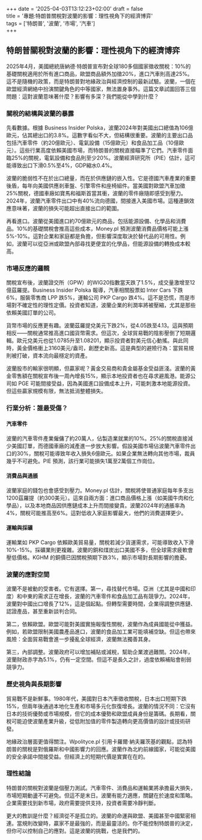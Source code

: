 +++
date = '2025-04-03T13:12:23+02:00'
draft = false  
title = '專題:特朗普關稅對波蘭的影響：理性視角下的經濟博弈'  
tags = ['特朗普', '波蘭', '市場', '汽車']  
+++

## 特朗普關稅對波蘭的影響：理性視角下的經濟博弈

2025年4月，美國總統唐納德·特朗普宣布對全球180多個國家徵收關稅：10%的基礎關稅適用於所有進口商品，歐盟商品額外加徵20%，進口汽車則高達25%。這不是隨機的政策，而是特朗普對地緣政治與經濟控制的最新試驗。波蘭，一個在歐盟經濟網絡中扮演關鍵角色的中等國家，無法置身事外。這篇文章試圖回答三個問題：這對波蘭意味著什麼？影響有多深？我們能從中學到什麼？

### 關稅的結構與波蘭的暴露

先看數據。根據 Business Insider Polska，波蘭2024年對美國出口總值為106億歐元，佔其總出口的3.8%。這數字看似不大，但結構很重要。波蘭的主要出口品包括汽車零件（約20億歐元）、電氣設備（15億歐元）和食品加工品（10億歐元）。這些行業高度依賴美國市場，而特朗普的關稅直接瞄準了它們。汽車零件面臨25%的關稅，電氣設備和食品則至少20%。波蘭經濟研究所（PIE）估計，這可能導致出口下滑0.5%至4%，GDP縮水0.4%。

波蘭的脆弱性不在於出口總量，而在於供應鏈的嵌入性。它是德國汽車產業的重要後盾，每年向美國供應剎車盤、引擎零件和座椅組件。當美國對歐盟汽車加徵25%關稅，德國車廠如寶馬和福斯首當其衝，波蘭的零件廠隨即感受到壓力。2024年，波蘭汽車零件出口中有40%流向德國，間接進入美國市場。這種連鎖效應意味著，波蘭的損失可能超出直接出口的範圍。

再看進口。波蘭從美國進口約70億歐元的商品，包括能源設備、化學品和消費品。10%的基礎關稅會推高這些成本，Money.pl 預測波蘭消費品價格可能上漲5%-10%。這對企業和家庭都是負擔，但影響深度取決於替代品的可用性。例如，波蘭可以從亞洲或歐盟內部尋找更便宜的化學品，但能源設備的轉換成本較高。

### 市場反應的邏輯

關稅宣布後，波蘭證交所（GPW）的WIG20指數當天跌了1.5%，成交量激增至12億茲羅提。Business Insider Polska 報導，汽車相關股票如 Inter Cars 下跌6%，服裝零售商 LPP 跌5%，運輸公司 PKP Cargo 跌4%。這不是恐慌，而是市場對不確定性的理性定價。投資者知道，波蘭企業的利潤率將被壓縮，尤其是那些依賴美國訂單的公司。

貨幣市場的反應更有趣。波蘭茲羅提兌美元下跌2%，從4.05跌至4.13。這與預期相反——關稅通常推高進口國貨幣需求。但這次，全球貿易戰的陰影壓倒了短期邏輯。歐元兌美元也從1.0785升至1.08201，顯示投資者對美元信心動搖。與此同時，黃金價格衝上3160美元/盎司，創歷史新高。這是典型的避險行為：當貿易規則被打破，資本流向最穩定的資產。

波蘭股市的輸家很明顯，但贏家呢？黃金交易商和貴金屬基金受益匪淺。波蘭的黃金零售額在關稅宣布後一周內增長15%，顯示本地投資者也在尋求避風港。能源公司如 PGE 可能間接受益，因為美國進口設備成本上升，可能刺激本地能源投資。但這些贏家規模有限，無法抵消整體損失。

### 行業分析：誰最受傷？

#### 汽車零件
波蘭的汽車零件產業僱傭了約20萬人，佔製造業就業的10%。25%的關稅直接減少美國訂單，而德國車廠的減產進一步放大影響。假設美國市場佔波蘭汽車零件出口的30%，關稅可能導致年收入損失6億歐元。如果企業無法轉向其他市場，裁員幾乎不可避免。PIE 預測，該行業可能損失1萬至2萬個工作崗位。

#### 消費品與通脹
波蘭家庭的錢包也會感受到壓力。Money.pl 估計，關稅將使普通家庭每年多支出1200茲羅提（約300美元）。這來自兩方面：進口商品價格上漲（如美國牛肉和化學品），以及本地商品因供應鏈成本上升而間接變貴。波蘭2024年的通脹率為4%，關稅可能推高至6%。這對低收入家庭影響最大，他們的消費選擇更少。

#### 運輸與採礦
運輸業如 PKP Cargo 依賴歐美貿易量，關稅若減少貨運需求，可能導致收入下滑10%-15%。採礦業則更複雜。波蘭的銅和煤炭出口美國不多，但全球需求疲軟會壓低價格。KGHM 的銅價已因關稅預期下跌3%，顯示市場對長期影響的擔憂。

### 波蘭的應對空間

波蘭不是被動的受害者。它有選擇。第一，尋找替代市場。亞洲（尤其是中國和印度）和中東的需求正在增長，波蘭的汽車零件和食品加工品有競爭力。2024年，波蘭對中國出口增長了12%，這是個起點。但轉型需要時間，企業得調整供應鏈、認證產品，甚至重新談判合同。

第二，依賴歐盟。歐盟可能對美國實施報復性關稅，波蘭作為成員國能從中獲益。例如，若歐盟限制美國農產品進口，波蘭的食品加工業可能填補空缺。但這也帶來風險：全面貿易戰會進一步擾亂全球經濟，波蘭無法獨善其身。

第三，內部調整。波蘭政府可以增加補貼或減稅，幫助企業渡過難關。2024年，波蘭財政赤字為5.1%，仍有一定空間。但這不是長久之計，過度依賴補貼會削弱競爭力。

### 歷史視角與長期影響

貿易戰不是新鮮事。1980年代，美國對日本汽車徵收關稅，日本出口短期下跌15%，但兩年後通過本地化生產和市場多元化恢復增長。波蘭的情況不同：它沒有日本的技術優勢或市場規模，但它的成本優勢和歐盟成員身份是籌碼。長期看，關稅可能迫使波蘭產業升級，從低附加值的零件製造轉向更高價值的設計或技術研發。

地緣政治層面更值得關注。Wpolityce.pl 引用卡羅爾·納夫羅茨基的觀點，認為特朗普的關稅是對俄羅斯和中國影響力的回應。波蘭作為北約前線國家，可能從美國的安全承諾中間接受益。但經濟上的短期代價是實實在在的。

### 理性結論

特朗普的關稅對波蘭是個壓力測試。汽車零件、消費品和運輸業將承擔最大損失，市場短期動盪不可避免。但這不是末日。波蘭有能力適應，關鍵在於速度和策略。企業需要找到新市場，政府需要提供支持，投資者需要冷靜判斷。

更大的教訓是什麼？經濟從不是孤立的。波蘭的命運與歐盟、美國甚至中國緊密相連。當規則改變時，贏家不是最強的，而是最靈活的。你不能控制特朗普的決定，但你可以控制自己的應對。這是波蘭的挑戰，也是我們的。

